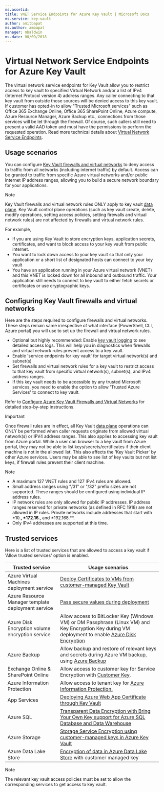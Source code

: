 ```yaml
---
ms.assetid: 
title: VNET Service Endpoints for Azure Key Vault | Microsoft Docs
ms.service: key-vault
author: amitbapat
ms.author: ambapat
manager: mbaldwin
ms.date: 08/09/2018
---
```

# Virtual Network Service Endpoints for Azure Key Vault

The virtual network service endpoints for Key Vault allow you to restrict access to key vault to specified Virtual Network and/or a list of IPv4 (Internet Protocol version 4) address ranges. Any caller connecting to that key vault from outside those sources will be denied access to this key vault. If customer has opted-in to allow "Trusted Microsoft services" such as Office 365 Exchange Online, Office 365 SharePoint Online, Azure compute, Azure Resource Manager, Azure Backup etc., connections from those services will be let through the firewall. Of course, such callers still need to present a valid AAD token and must have the permissions to perform the requested operation. Read more technical details about [Virtual Network Service Endpoints](../virtual-network/virtual-network-service-endpoints-overview.md).

## Usage scenarios

You can configure [Key Vault firewalls and virtual networks](key-vault-network-security.md) to deny access to traffic from all networks (including internet traffic) by default. Access can be granted to traffic from specific Azure virtual networks and/or public internet IP address ranges, allowing you to build a secure network boundary for your applications. 

> [!NOTE]
> Key Vault firewalls and virtual network rules ONLY apply to key vault [data plane](../key-vault/key-vault-secure-your-key-vault.md#data-plane-access-control). Key Vault control plane operations (such as key vault create, delete, modify operations, setting access policies, setting firewalls and virtual network rules) are not affected by firewalls and virtual network rules.

For example, 
* If you are using Key Vault to store encryption keys, application secrets, certificates, and want to block access to your key vault from public internet.
* You want to lock down access to your key vault so that only your application or a short list of designated hosts can connect to your key vault
* You have an application running in your Azure virtual network (VNET) and this VNET is locked down for all inbound and outbound traffic. Your application still needs to connect to key vault to either fetch secrets or certificates or use cryptographic keys.

## Configuring Key Vault firewalls and virtual networks

Here are the steps required to configure firewalls and virtual networks. These steps remain same irrespective of what interface (PowerShell, CLI, Azure portal) you will use to set up the firewall and virtual network rules.
* Optional but highly recommended: Enable [key vault logging](key-vault-logging.md) to see detailed access logs. This will help you in diagnostics when firewalls and virtual network rules prevent access to a key vault.
* Enable 'service endpoints for key vault' for target virtual network(s) and subnet(s)
* Set firewalls and virtual network rules for a key vault to restrict access to that key vault from specific virtual network(s), subnet(s), and IPv4 address ranges.
* If this key vault needs to be accessible by any trusted Microsoft services, you need to enable the option to allow 'Trusted Azure Services' to connect to key vault.

Refer to [Configure Azure Key Vault Firewalls and Virtual Networks](key-vault-network-security.md) for detailed step-by-step instructions.

> [!IMPORTANT]
> Once firewall rules are in effect, all Key Vault [data plane](../key-vault/key-vault-secure-your-key-vault.md#data-plane-access-control) operations can ONLY be performed when caller  requests originate from allowed virtual network(s) or IPV4 address ranges. This also applies to accessing key vault from Azure portal. While a user can browser to a key vault from Azure portal, they may not be able to list keys/secrets/certificates if their client machine is not in the allowed list. This also affects the 'Key Vault Picker' by other Azure services. Users may be able to see list of key vaults but not list keys, if firewall rules prevent their client machine.


> [!NOTE]
> * A maximum 127 VNET rules and 127 IPv4 rules are allowed. 
> * Small address ranges using "/31" or "/32" prefix sizes are not supported. These ranges should be configured using individual IP address rules.
> * IP network rules are only allowed for public IP addresses. IP address ranges reserved for private networks (as defined in RFC 1918) are not allowed in IP rules. Private networks include addresses that start with *10.**, *172.16.**, and *192.168.**. 
> * Only IPv4 addresses are supported at this time.

## Trusted services
Here is a list of trusted services that are allowed to access a key vault if 'Allow trusted services' option is enabled.

|Trusted service|Usage scenarios|
| --- | --- |
|Azure Virtual Machines deployment service|[Deploy Certificates to VMs from customer-managed Key Vault](https://blogs.technet.microsoft.com/kv/2016/09/14/updated-deploy-certificates-to-vms-from-customer-managed-key-vault/)|
|Azure Resource Manager template deployment service|[Pass secure values during deployment](../azure-resource-manager/resource-manager-keyvault-parameter.md)|
|Azure Disk Encryption volume encryption service|Allow access to BitLocker Key (Windows VM) or DM Passphrase (Linux VM) and Key Encryption Key during VM deployment to enable [Azure Disk Encryption](../security/azure-security-disk-encryption.md)|
|Azure Backup|Allow backup and restore of relevant keys and secrets during Azure VM backup, using [Azure Backup](../backup/backup-introduction-to-azure-backup.md)|
|Exchange Online & SharePoint Online|Allow access to customer key for Service Encryption with [Customer Key](https://support.office.com/en-us/article/Controlling-your-data-in-Office-365-using-Customer-Key-f2cd475a-e592-46cf-80a3-1bfb0fa17697).|
|Azure Information Protection|Allow access to tenant key for [Azure Information Protection.](https://docs.microsoft.com/azure/information-protection/what-is-information-protection)|
|App Services|[Deploying Azure Web App Certificate through Key Vault](https://blogs.msdn.microsoft.com/appserviceteam/2016/05/24/deploying-azure-web-app-certificate-through-key-vault/)|
|Azure SQL|[Transparent Data Encryption with Bring Your Own Key support for Azure SQL Database and Data Warehouse](../sql-database/transparent-data-encryption-byok-azure-sql?view=sql-server-2017&viewFallbackFrom=azuresqldb-current)|
|Azure Storage|[Storage Service Encryption using customer-managed keys in Azure Key Vault](../storage/common/storage-service-encryption-customer-managed-keys)|
|Azure Data Lake Store|[Encryption of data in Azure Data Lake Store](../data-lake-store/data-lake-store-encryption) with customer managed key|



> [!NOTE]
> The relevant key vault access policies must be set to allow the corresponding services to get access to key vault.


